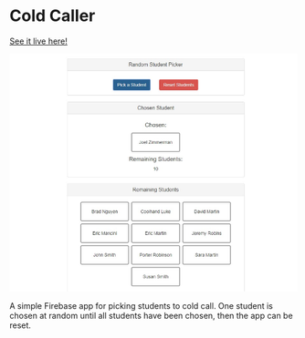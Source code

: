 # Cold Caller

[See it live here!](https://eqmvii.github.io/coldcaller/index.html)

![App screenshot](screenshot.jpg?raw=true "Cold Caller")

A simple Firebase app for picking students to cold call. One student is chosen at random until all students have been chosen, then the app can be reset.

